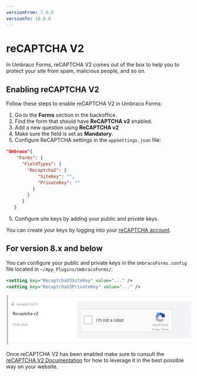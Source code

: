 ```yaml
---
versionFrom: 7.0.0
versionTo: 10.0.0
---
```


# reCAPTCHA V2

In Umbraco Forms, reCAPTCHA V2 comes out of the box to help you to protect your site from spam, malicious people, and so on.

## Enabling reCAPTCHA V2

Follow these steps to enable reCAPTCHA V2 in Umbraco Forms:

1. Go to the **Forms** section in the backoffice.
2. Find the form that should have **ReCAPTCHA v2** enabled.
3. Add a new question using **ReCAPTCHA v2**
4. Make sure the field is set as  **Mandatory**.
5. Configure ReCAPTCHA settings in the `appSettings.json` file:

```json
"Umbraco"{
    "Forms": {
      "FieldTypes": {
        "Recaptcha2": {
            "SiteKey": "",
            "PrivateKey": ""
          }
        }
      }
   }
```

5. Configure site keys by adding your public and private keys.

You can create your keys by logging into your [reCAPTCHA account](https://www.google.com/recaptcha/).

## For version 8.x and below

You can configure your public and private keys in the `UmbracoForms.config` file located in `~/App_Plugins/UmbracoForms/`:

```xml
<setting key="RecaptchaV3SiteKey" value="..." />
<setting key="RecaptchaV3PrivateKey" value="..." />
```

![reCAPTCHA v2](images/recaptcha2-v9.png)

Once reCAPTCHA V2 has been enabled make sure to consult the [reCAPTCHA V2 Documentation](https://developers.google.com/recaptcha/docs/display) for how to leverage it in the best possible way on your website.
